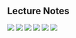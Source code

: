 ## Lecture Notes

![](https://github.com/greyhatguy007/MachineLearningAndrewNG/blob/main/home/ex4/Lectures/imgs/ss1.png)
![](https://github.com/greyhatguy007/MachineLearningAndrewNG/blob/main/home/ex4/Lectures/imgs/ss2.png)
![](https://github.com/greyhatguy007/MachineLearningAndrewNG/blob/main/home/ex4/Lectures/imgs/ss3.png)
![](https://github.com/greyhatguy007/MachineLearningAndrewNG/blob/main/home/ex4/Lectures/imgs/ss4.png)
![](https://github.com/greyhatguy007/MachineLearningAndrewNG/blob/main/home/ex4/Lectures/imgs/ss5.png)
![](https://github.com/greyhatguy007/MachineLearningAndrewNG/blob/main/home/ex4/Lectures/imgs/ss6.png)